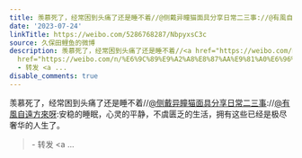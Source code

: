 ```yaml
---
title: 羡慕死了，经常困到头痛了还是睡不着//@侧戴异瞳猫面具分享日常二三事://@有風自遠方來呀:安稳的睡眠，心灵的平静，不虞匮乏的生活，拥有这些已经是极尽奢华的人...
date: '2023-07-24'
linkTitle: https://weibo.com/5286768287/NbpyxsC3c
source: 久保田鲤鱼的微博
description: 羡慕死了，经常困到头痛了还是睡不着//<a href="https://weibo.com/n/%E4%BE%A7%E6%88%B4%E5%BC%82%E7%9E%B3%E7%8C%AB%E9%9D%A2%E5%85%B7%E5%88%86%E4%BA%AB%E6%97%A5%E5%B8%B8%E4%BA%8C%E4%B8%89%E4%BA%8B">@侧戴异瞳猫面具分享日常二三事</a>://<a
  href="https://weibo.com/n/%E6%9C%89%E9%A2%A8%E8%87%AA%E9%81%A0%E6%96%B9%E4%BE%86%E5%91%80">@有風自遠方來呀</a>:安稳的睡眠，心灵的平静，不虞匮乏的生活，拥有这些已经是极尽奢华的人生了。<br><blockquote>
  - 转发 <a ...
disable_comments: true
---
```

羡慕死了，经常困到头痛了还是睡不着//<a href="https://weibo.com/n/%E4%BE%A7%E6%88%B4%E5%BC%82%E7%9E%B3%E7%8C%AB%E9%9D%A2%E5%85%B7%E5%88%86%E4%BA%AB%E6%97%A5%E5%B8%B8%E4%BA%8C%E4%B8%89%E4%BA%8B">@侧戴异瞳猫面具分享日常二三事</a>://<a href="https://weibo.com/n/%E6%9C%89%E9%A2%A8%E8%87%AA%E9%81%A0%E6%96%B9%E4%BE%86%E5%91%80">@有風自遠方來呀</a>:安稳的睡眠，心灵的平静，不虞匮乏的生活，拥有这些已经是极尽奢华的人生了。<br><blockquote> - 转发 <a ...